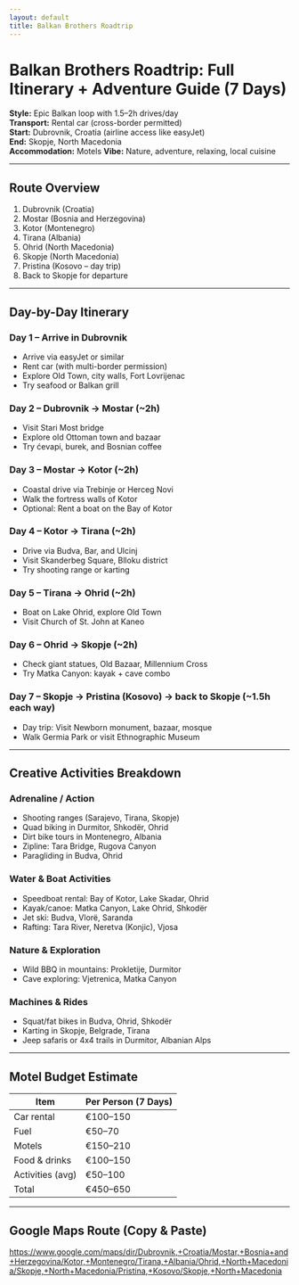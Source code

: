 ```yaml
---
layout: default
title: Balkan Brothers Roadtrip
---
```



# Balkan Brothers Roadtrip: Full Itinerary + Adventure Guide (7 Days)

**Style:** Epic Balkan loop with 1.5–2h drives/day  
**Transport:** Rental car (cross-border permitted)  
**Start:** Dubrovnik, Croatia (airline access like easyJet)  
**End:** Skopje, North Macedonia  
**Accommodation:** Motels
**Vibe:** Nature, adventure, relaxing, local cuisine

---

## Route Overview

1. Dubrovnik (Croatia)  
2. Mostar (Bosnia and Herzegovina)  
3. Kotor (Montenegro)  
4. Tirana (Albania)  
5. Ohrid (North Macedonia)  
6. Skopje (North Macedonia)  
7. Pristina (Kosovo – day trip)  
8. Back to Skopje for departure

---

## Day-by-Day Itinerary

### Day 1 – Arrive in Dubrovnik
- Arrive via easyJet or similar
- Rent car (with multi-border permission)
- Explore Old Town, city walls, Fort Lovrijenac
- Try seafood or Balkan grill

### Day 2 – Dubrovnik → Mostar (~2h)
- Visit Stari Most bridge
- Explore old Ottoman town and bazaar
- Try ćevapi, burek, and Bosnian coffee

### Day 3 – Mostar → Kotor (~2h)
- Coastal drive via Trebinje or Herceg Novi
- Walk the fortress walls of Kotor
- Optional: Rent a boat on the Bay of Kotor

### Day 4 – Kotor → Tirana (~2h)
- Drive via Budva, Bar, and Ulcinj
- Visit Skanderbeg Square, Blloku district
- Try shooting range or karting

### Day 5 – Tirana → Ohrid (~2h)
- Boat on Lake Ohrid, explore Old Town
- Visit Church of St. John at Kaneo

### Day 6 – Ohrid → Skopje (~2h)
- Check giant statues, Old Bazaar, Millennium Cross
- Try Matka Canyon: kayak + cave combo

### Day 7 – Skopje → Pristina (Kosovo) → back to Skopje (~1.5h each way)
- Day trip: Visit Newborn monument, bazaar, mosque
- Walk Germia Park or visit Ethnographic Museum

---

## Creative Activities Breakdown

### Adrenaline / Action
- Shooting ranges (Sarajevo, Tirana, Skopje)
- Quad biking in Durmitor, Shkodër, Ohrid
- Dirt bike tours in Montenegro, Albania
- Zipline: Tara Bridge, Rugova Canyon
- Paragliding in Budva, Ohrid

### Water & Boat Activities
- Speedboat rental: Bay of Kotor, Lake Skadar, Ohrid
- Kayak/canoe: Matka Canyon, Lake Ohrid, Shkodër
- Jet ski: Budva, Vlorë, Saranda
- Rafting: Tara River, Neretva (Konjic), Vjosa

### Nature & Exploration
- Wild BBQ in mountains: Prokletije, Durmitor
- Cave exploring: Vjetrenica, Matka Canyon

### Machines & Rides
- Squat/fat bikes in Budva, Ohrid, Shkodër
- Karting in Skopje, Belgrade, Tirana
- Jeep safaris or 4x4 trails in Durmitor, Albanian Alps

---

## Motel Budget Estimate

| Item              | Per Person (7 Days) |
|-------------------|---------------------|
| Car rental        | €100–150            |
| Fuel              | €50–70              |
| Motels            | €150–210            |
| Food & drinks     | €100–150            |
| Activities (avg)  | €50–100             |
| Total             | €450–650            |

---

## Google Maps Route (Copy & Paste)
https://www.google.com/maps/dir/Dubrovnik,+Croatia/Mostar,+Bosnia+and+Herzegovina/Kotor,+Montenegro/Tirana,+Albania/Ohrid,+North+Macedonia/Skopje,+North+Macedonia/Pristina,+Kosovo/Skopje,+North+Macedonia